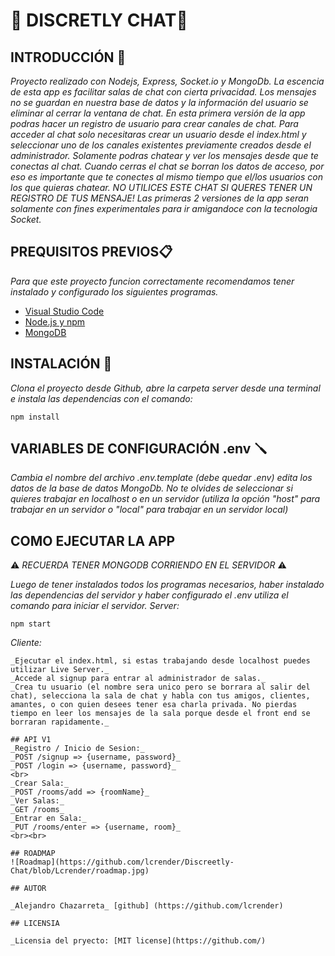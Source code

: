 # 💬 DISCRETLY CHAT💬

## INTRODUCCIÓN 🚀

_Proyecto realizado con Nodejs, Express, Socket.io y MongoDb._
_La escencia de esta app es facilitar salas de chat con cierta privacidad. Los mensajes no se guardan en nuestra base de datos y la información del usuario se eliminar al cerrar la ventana de chat._
_En esta primera versión de la app podras hacer un registro de usuario para crear canales de chat._
_Para acceder al chat solo necesitaras crear un usuario desde el index.html y seleccionar uno de los canales existentes previamente creados desde el administrador._
_Solamente podras chatear y ver los mensajes desde que te conectas al chat. Cuando cerras el chat se borran los datos de acceso, por eso es importante que te conectes al mismo tiempo que el/los usuarios con los que quieras chatear._
_NO UTILICES ESTE CHAT SI QUERES TENER UN REGISTRO DE TUS MENSAJE!_
_Las primeras 2 versiones de la app seran solamente con fines experimentales para ir amigandoce con la tecnologia Socket._

## PREQUISITOS PREVIOS📋

_Para que este proyecto funcion correctamente recomendamos tener instalado y configurado los siguientes programas._

- [Visual Studio Code](https://code.visualstudio.com/download)
- [Node.js y npm](https://nodejs.org/es/)
- [MongoDB](https://docs.mongodb.com/manual/installation/)

## INSTALACIÓN 🔧

_Clona el proyecto desde Github, abre la carpeta server desde una terminal e instala las dependencias con el comando:_
```
npm install
```

## VARIABLES DE CONFIGURACIÓN .env 🪛

_Cambia el nombre del archivo .env.template (debe quedar .env) edita los datos de la base de datos MongoDb. No te olvides de seleccionar si quieres trabajar en localhost o en un servidor (utiliza la opción "host" para trabajar en un servidor o "local" para trabajar en un servidor local)_

## COMO EJECUTAR LA APP

⚠️ _RECUERDA TENER MONGODB CORRIENDO EN EL SERVIDOR_ ⚠️

_Luego de tener instalados todos los programas necesarios, haber instalado las dependencias del servidor y haber configurado el .env utiliza el comando  para iniciar el servidor._
_Server:_
```
npm start
```
_Cliente:_
```
_Ejecutar el index.html, si estas trabajando desde localhost puedes utilizar Live Server._
_Accede al signup para entrar al administrador de salas._
_Crea tu usuario (el nombre sera unico pero se borrara al salir del chat), selecciona la sala de chat y habla con tus amigos, clientes, amantes, o con quien desees tener esa charla privada. No pierdas tiempo en leer los mensajes de la sala porque desde el front end se borraran rapidamente._

## API V1
_Registro / Inicio de Sesion:_
_POST /signup => {username, password}_
_POST /login => {username, password}_
<br>
_Crear Sala:_
_POST /rooms/add => {roomName}_
_Ver Salas:_
_GET /rooms_
_Entrar en Sala:_
_PUT /rooms/enter => {username, room}_
<br><br>

## ROADMAP
![Roadmap](https://github.com/lcrender/Discreetly-Chat/blob/Lcrender/roadmap.jpg)
 
## AUTOR

_Alejandro Chazarreta_ [github] (https://github.com/lcrender)

## LICENSIA

_Licensia del pryecto: [MIT license](https://github.com/)